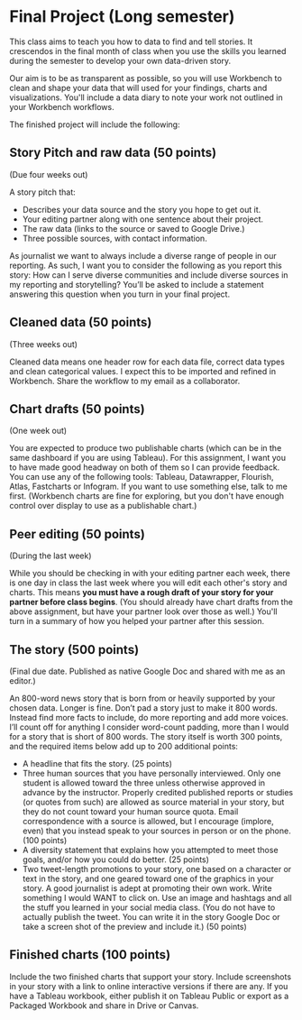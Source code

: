# Final Project (Long semester)

This class aims to teach you how to data to find and tell stories. It crescendos in the final month of class when you use the skills you learned during the semester to develop your own data-driven story.

Our aim is to be as transparent as possible, so you will use Workbench to clean and shape your data that will used for your findings, charts and visualizations. You'll include a data diary to note your work not outlined in your Workbench workflows.

The finished project will include the following:

## Story Pitch and raw data (50 points)

(Due four weeks out)

A story pitch that:

- Describes your data source and the story you hope to get out it.
- Your editing partner along with one sentence about their project.
- The raw data (links to the source or saved to Google Drive.)
- Three possible sources, with contact information.

As journalist we want to always include a diverse range of people in our reporting. As such, I want you to consider the following as you report this story: How can I serve diverse communities and include diverse sources in my reporting and storytelling? You’ll be asked to include a statement answering this question when you turn in your final project.

## Cleaned data (50 points)

(Three weeks out)

Cleaned data means one header row for each data file, correct data types and clean categorical values. I expect this to be imported and refined in Workbench. Share the workflow to my email as a collaborator.

## Chart drafts (50 points)

(One week out)

You are expected to produce two publishable charts (which can be in the same dashboard if you are using Tableau). For this assignment, I want you to have made good headway on both of them so I can provide feedback. You can use any of the following tools: Tableau, Datawrapper, Flourish, Atlas, Fastcharts or Infogram. If you want to use something else, talk to me first. (Workbench charts are fine for exploring, but you don't have enough control over display to use as a publishable chart.)

## Peer editing (50 points)

(During the last week)

While you should be checking in with your editing partner each week, there is one day in class the last week where you will edit each other's story and charts. This means **you must have a rough draft of your story for your partner before class begins**. (You should already have chart drafts from the above assignment, but have your partner look over those as well.) You'll turn in a summary of how you helped your partner after this session.

## The story (500 points)

(Final due date. Published as native Google Doc and shared with me as an editor.)

An 800-word news story that is born from or heavily supported by your chosen data. Longer is fine. Don’t pad a story just to make it 800 words. Instead find more facts to include, do more reporting and add more voices. I’ll count off for anything I consider word-count padding, more than I would for a story that is short of 800 words. The story itself is worth 300 points, and the required items below add up to 200 additional points:

- A headline that fits the story. (25 points)
- Three human sources that you have personally interviewed. Only one student is allowed toward the three unless otherwise approved in advance by the instructor. Properly credited published reports or studies (or quotes from such) are allowed as source material in your story, but they do not count toward your human source quota. Email correspondence with a source is allowed, but I encourage (implore, even) that you instead speak to your sources in person or on the phone. (100 points)
- A diversity statement that explains how you attempted to meet those goals, and/or how you could do better. (25 points)
- Two tweet-length promotions to your story, one based on a character or text in the story, and one geared toward one of the graphics in your story. A good journalist is adept at promoting their own work. Write something I would WANT to click on. Use an image and hashtags and all the stuff you learned in your social media class. (You do not have to actually publish the tweet. You can write it in the story Google Doc or take a screen shot of the preview and include it.) (50 points)

## Finished charts (100 points)

Include the two finished charts that support your story. Include screenshots in your story with a link to online interactive versions if there are any. If you have a Tableau workbook, either publish it on Tableau Public or export as a Packaged Workbook and share in Drive or Canvas.
